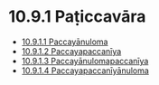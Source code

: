 

# 10.9.1 Paṭiccavāra

* [10.9.1.1 Paccayānuloma](10.9.1/10.9.1.1.md)
* [10.9.1.2 Paccayapaccanīya](10.9.1/10.9.1.2.md)
* [10.9.1.3 Paccayānulomapaccanīya](10.9.1/10.9.1.3.md)
* [10.9.1.4 Paccayapaccanīyānuloma](10.9.1/10.9.1.4.md)



